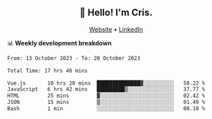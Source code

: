 
<h2 align="center">👋 Hello! I'm Cris.</h2>
<p align="center">
  <a href="https://www.criscunas.dev">Website</a> •
  <a href="https://www.linkedin.com/in/cristophercunas/">LinkedIn</a> 
</p>


📊 **Weekly development breakdown**
<!--START_SECTION:waka-->

```txt
From: 13 October 2023 - To: 20 October 2023

Total Time: 17 hrs 46 mins

Vue.js       10 hrs 20 mins  ██████████████▓░░░░░░░░░░   58.22 %
JavaScript   6 hrs 42 mins   █████████▒░░░░░░░░░░░░░░░   37.77 %
HTML         25 mins         ▓░░░░░░░░░░░░░░░░░░░░░░░░   02.42 %
JSON         15 mins         ▒░░░░░░░░░░░░░░░░░░░░░░░░   01.49 %
Bash         1 min           ░░░░░░░░░░░░░░░░░░░░░░░░░   00.10 %
```

<!--END_SECTION:waka-->
